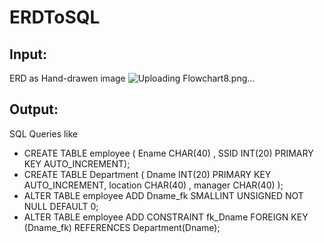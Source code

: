 # ERDToSQL
## Input:
ERD as Hand-drawen image
![Uploading Flowchart8.png…]()

## Output:
SQL Queries like

  -  CREATE TABLE employee ( Ename CHAR(40) , SSID INT(20) PRIMARY KEY AUTO_INCREMENT);
  -  CREATE TABLE Department ( Dname INT(20) PRIMARY KEY AUTO_INCREMENT, location CHAR(40) , manager CHAR(40) );
  -  ALTER TABLE employee ADD Dname_fk SMALLINT UNSIGNED NOT NULL DEFAULT 0;
  -  ALTER TABLE employee ADD CONSTRAINT fk_Dname FOREIGN KEY (Dname_fk) REFERENCES Department(Dname);
